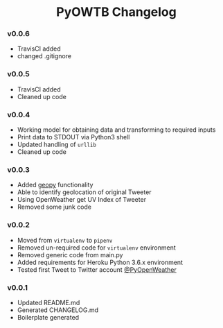 <div align="center">

# PyOWTB Changelog


</div>



<div align="left">

### v0.0.6

* TravisCI added
* changed .gitignore

</div>



<div align="left">

### v0.0.5

* TravisCI added
* Cleaned up code

</div>



<div align="left">

### v0.0.4

* Working model for obtaining data and transforming to required inputs
* Print data to STDOUT via Python3 shell
* Updated handling of `urllib`
* Cleaned up code

</div>





<div align="left">

### v0.0.3

* Added [geopy](https://pypi.python.org/pypi/geopy) functionality
* Able to identify geolocation of original Tweeter
* Using OpenWeather get UV Index of Tweeter
* Removed some junk code

</div>


<div align="left">

### v0.0.2

* Moved from `virtualenv` to `pipenv`
* Removed un-required code for `virtualenv` environment
* Removed generic code from main.py
* Added requirements for Heroku Python 3.6.x environment
* Tested first Tweet to Twitter account [@PyOpenWeather](https://twitter.com/PyOpenWeather)

</div>


<div align="left">

### v0.0.1

* Updated README.md
* Generated CHANGELOG.md
* Boilerplate generated

</div>




